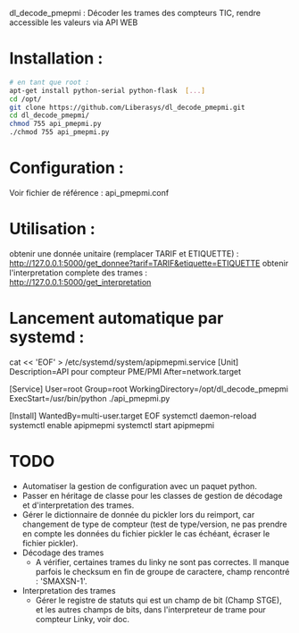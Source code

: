 dl_decode_pmepmi : Décoder les trames des compteurs TIC, rendre accessible les valeurs via API WEB

# Installation :
```bash
# en tant que root :
apt-get install python-serial python-flask  [...]
cd /opt/
git clone https://github.com/Liberasys/dl_decode_pmepmi.git
cd dl_decode_pmepmi/
chmod 755 api_pmepmi.py
./chmod 755 api_pmepmi.py
```

# Configuration :
Voir fichier de référence : api_pmepmi.conf

# Utilisation :
obtenir une donnée unitaire (remplacer TARIF et ETIQUETTE) : http://127.0.0.1:5000/get_donnee?tarif=TARIF&etiquette=ETIQUETTE
obtenir l'interpretation complete des trames : http://127.0.0.1:5000/get_interpretation

# Lancement automatique par systemd :
cat << 'EOF' > /etc/systemd/system/apipmepmi.service
[Unit]
Description=API pour compteur PME/PMI
After=network.target

[Service]
User=root
Group=root
WorkingDirectory=/opt/dl_decode_pmepmi
ExecStart=/usr/bin/python ./api_pmepmi.py

[Install]
WantedBy=multi-user.target
EOF
systemctl daemon-reload
systemctl enable apipmepmi
systemctl start apipmepmi

# TODO
  - Automatiser la gestion de configuration avec un paquet python.
  - Passer en héritage de classe pour les classes de gestion de décodage et d'interpretation des trames.
  - Gérer le dictionnaire de donnée du pickler lors du reimport, car changement de type de compteur (test de type/version, ne pas prendre en compte les données du fichier pickler le cas échéant, écraser le fichier pickler).
  - Décodage des trames
    - A vérifier, certaines trames du linky ne sont pas correctes. Il manque parfois le checksum en fin de groupe de caractere, champ rencontré : 'SMAXSN-1'.
  - Interpretation des trames
    - Gérer le registre de statuts qui est un champ de bit (Champ STGE), et les autres champs de bits, dans l'interpreteur de trame pour compteur Linky, voir doc.
